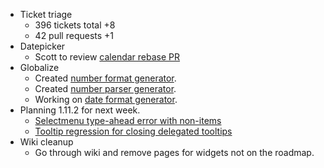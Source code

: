 * Ticket triage
  * 396 tickets total +8
  * 42 pull requests +1
* Datepicker
  * Scott to review [calendar rebase PR](https://github.com/jquery/jquery-ui/pull/1316)
* Globalize
  * Created [number format generator](https://github.com/jquery/globalize/pull/299).
  * Created [number parser generator](https://github.com/jquery/globalize/pull/305).
  * Working on [date format generator](https://github.com/jquery/globalize/issues/297).
* Planning 1.11.2 for next week.
  * [Selectmenu type-ahead error with non-items](http://bugs.jqueryui.com/ticket/10571)
  * [Tooltip regression for closing delegated tooltips](http://bugs.jqueryui.com/ticket/10602)
* Wiki cleanup
  * Go through wiki and remove pages for widgets not on the roadmap.
